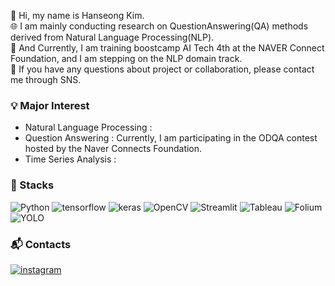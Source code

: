 👋 Hi, my name is Hanseong Kim.    
🌐 I am mainly conducting research on QuestionAnswering(QA) methods derived from Natural Language Processing(NLP).  
💼 And Currently, I am training boostcamp AI Tech 4th at the NAVER Connect Foundation, and I am stepping on the NLP domain track.    
💬 If you have any questions about project or collaboration, please contact me through SNS.   


### 💡 Major Interest
- Natural Language Processing : 
- Question Answering : Currently, I am participating in the ODQA contest hosted by the Naver Connects Foundation.
- Time Series Analysis : 


### 📜 Stacks
![Python](https://img.shields.io/badge/Python-3776AB?style=flat&logo=Python&logoColor=white) ![tensorflow](https://img.shields.io/badge/Tensorflow-FF6F00?style=flat&logo=tensorflow&logoColor=white) ![keras](https://img.shields.io/badge/keras-c90000?style=flat&logo=keras&logoColor=white) ![OpenCV](https://img.shields.io/badge/OpenCV-5C3EE8?style=flat&logo=OpenCV&logoColor=white) ![Streamlit](https://img.shields.io/badge/Streamlit-FF4B4B?style=flat&logo=Streamlit&logoColor=white) ![Tableau](https://img.shields.io/badge/Tableau-E97627?style=flat&logo=Tableau&logoColor=white) ![Folium](https://img.shields.io/badge/Folium-77B829?style=flat&logo=Folium&logoColor=white) ![YOLO](https://img.shields.io/badge/YOLOv5-149EF2?style=flat&logo=YOLO&logoColor=white)

### 📬 Contacts
[![instagram](https://img.shields.io/badge/instagram-EC036A?style=flat&logo=instagram&logoColor=white&link=https://www.instagram.com/revolt_cool)](https://www.instagram.com/revolt_cool/)